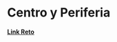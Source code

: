 # Centro y Periferia
**[Link Reto](https://www.hackerrank.com/contests/telecode4/challenges/centro-y-periferia-jorge)**
